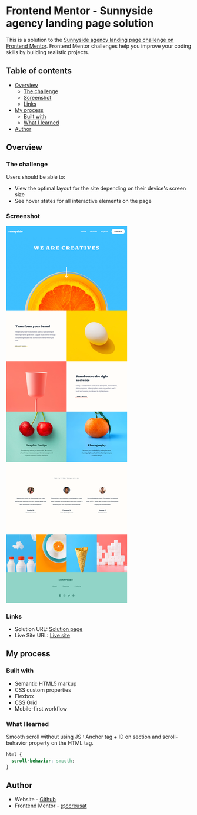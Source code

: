 # Frontend Mentor - Sunnyside agency landing page solution

This is a solution to the [Sunnyside agency landing page challenge on Frontend Mentor](https://www.frontendmentor.io/challenges/sunnyside-agency-landing-page-7yVs3B6ef). Frontend Mentor challenges help you improve your coding skills by building realistic projects.

## Table of contents

- [Overview](#overview)
  - [The challenge](#the-challenge)
  - [Screenshot](#screenshot)
  - [Links](#links)
- [My process](#my-process)
  - [Built with](#built-with)
  - [What I learned](#what-i-learned)
- [Author](#author)

## Overview

### The challenge

Users should be able to:

- View the optimal layout for the site depending on their device's screen size
- See hover states for all interactive elements on the page

### Screenshot

![](./images/screenshot.png)

### Links

- Solution URL: [Solution page](https://www.frontendmentor.io/solutions/sunnyside-landing-page-with-smooth-scroll-and-css-grid-Bi9GgZe7G)
- Live Site URL: [Live site](https://ccreusat-sunnyside-agency-page.netlify.app/)

## My process

### Built with

- Semantic HTML5 markup
- CSS custom properties
- Flexbox
- CSS Grid
- Mobile-first workflow

### What I learned

Smooth scroll without using JS : Anchor tag + ID on section and scroll-behavior property on the HTML tag.

```css
html {
  scroll-behavior: smooth;
}
```

## Author

- Website - [Github](https://github.com/ccreusat)
- Frontend Mentor - [@ccreusat](https://www.frontendmentor.io/profile/ccreusat)
